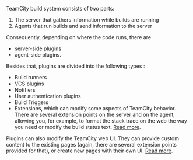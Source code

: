 [//]: # (title: Plugin Types in TeamCity)
[//]: # (auxiliary-id: Plugin+Types+in+TeamCity.html)



TeamCity build system consists of two parts:
1. The server that gathers information while builds are running
2. Agents that run builds and send information to the server


Consequently, depending on where the code runs, there are
* server\-side plugins
* agent\-side plugins.

Besides that, plugins are divided into the following types :
* Build runners
* VCS plugins
* Notifiers
* User authentication plugins
* Build Triggers
* Extensions, which can modify some aspects of TeamCity behavior. There are several extension points on the server and on the agent, allowing you, for example, to format the stack trace on the web the way you need or modify the build status text. [Read more](extensions.md).

Plugins can also modify the TeamCity web UI. They can provide custom content to the existing pages (again, there are several extension points provided for that), or create new pages with their own UI. [Read more](web-ui-extensions.md).
